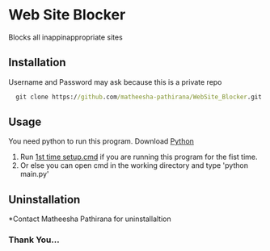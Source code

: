 
# Web Site Blocker

Blocks all inappinappropriate sites


## Installation

Username and Password may ask because this is a private repo

```cmd
  git clone https://github.com/matheesha-pathirana/WebSite_Blocker.git
```
## Usage

You need python to run this program.
Download [Python](https://www.python.org/downloads)

1. Run [1st time setup.cmd](https://github.com/matheesha-pathirana/WebSite_Blocker/blob/master/1st%20time%20setup.cmd) if you are running this program for the fist time.
2. Or else you can open cmd in the working directory and type 'python main.py'

## Uninstallation

*Contact Matheesha Pathirana for uninstallaltion

### Thank You...